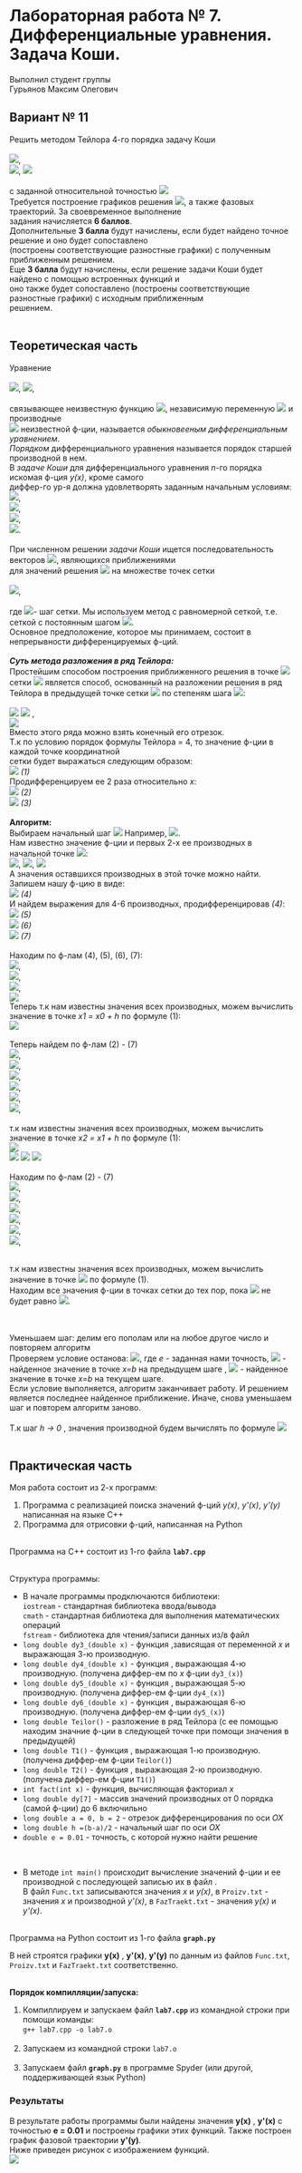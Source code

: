 # Лабораторная работа № 7. Дифференциальные уравнения. Задача Коши.

Выполнил студент группы    <br>
Гурьянов Максим Олегович <br>

## Вариант № 11
Решить методом Тейлора 4-го порядка задачу Коши<br>
<br>
![](Formuls/Func.png),<br>
![](Formuls/nu.png),  ![](Formuls/eqn.png)<br>
<br>
с заданной относительной точностью ![](Formuls/tochnost.png)<br>
Требуется построение графиков решения ![](Formuls/graph.png), а также фазовых траекторий. За своевременное выполнение<br>
задания начисляется **6 баллов**.<br>
Дополнительные **3 балла** будут начислены, если будет найдено точное решение и оно будет сопоставлено<br>
(построены соответствующие разностные графики) с полученным приближенным решением.<br>
Еще **3 балла** будут начислены, если решение задачи Коши будет найдено с помощью встроенных функций и<br>
оно также будет сопоставлено (построены соответствующие разностные графики) с исходным приближенным<br>
решением.<br><br>
## Теоретическая часть
Уравнение <br><br>
![](Formuls/DU.png), ![](Formuls/inter.png),<br><br>
связывающее неизвестную функцию ![](Formuls/yx.png), независимую переменную ![](Formuls/x.png) и производные<br>
![](Formuls/svyaz.png) неизвестной ф-ции, называется *обыкновееным дифференциальным уравнением*.<br>
*Порядком* дифференциального уравнения называется порядок старшей производной в нем.<br>
В *задаче Коши* для дифференциального уравнения *n*-го порядка искомая ф-ция *y(x)*, кроме самого<br>
диффер-го ур-я должна удовлетворять заданным начальным условиям:<br>
![](Formuls/nu1.png),<br>
![](Formuls/nu2.png),<br>
![](Formuls/dots.png),<br>
![](Formuls/nu3.png).<br>
<br>
При численном решении *задачи Коши* ищется последовательность векторов ![](Formuls/pv.png), являющихся приближениями<br>
для значений решения ![](Formuls/pv2.png) на множестве точек сетки<br><br> 
![](Formuls/setka.png),<br><br> 
где  ![](Formuls/shag.png)- шаг сетки. Мы используем метод с равномерной сеткой, т.е. сеткой с постоянным шагом ![](Formuls/shag1.png).<br>
Основное предположение, которое мы принимаем, состоит в непрерывности дифференцируемых ф-ций.<br>
<br>
***Суть метода разложения в ряд Тейлора:***<br>
Простейшим способом построения приближенного решения в точке ![](Formuls/x_n1.png) 
сетки ![](Formuls/omegan.png) является способ, основанный на разложении решения в ряд
Тейлора в предыдущей точке сетки ![](Formuls/xn.png) по степеням шага  ![](Formuls/h.png):<br><br>
![](Formuls/pr1.png) ![](Formuls/.png) ,<br>
![](Formuls/omega.png)<br>
Вместо этого ряда можно взять конечный его отрезок.<br>
Т.к по условию порядок формулы Тейлора = 4, то значение ф-ции в каждой точке координатной<br>
сетки будет выражаться следующим образом: <br>
![](Formuls/T.png) *(1)*<br>
Продифференцируем ее 2 раза относительно *x*:<br>
![](Formuls/T1.png) *(2)*<br>
![](Formuls/T2.png) *(3)*<br>
<br>
**Алгоритм:**<br>
Выбираем начальный шаг ![](Formuls/h.png) Например, ![](Formuls/shagg.png).<br>
Нам известно значение ф-ции и первых 2-х ее производных в начальной точке ![](Formuls/nt.png):<br>
![](Formuls/y00.png), ![](Formuls/y10.png), ![](Formuls/y20.png)<br>
А значения оставшихся производных в этой точке можно найти.<br>
Запишем нашу ф-цию в виде: <br>
![](Formuls/p3.png) *(4)*<br>
И найдем выражения для 4-6 производных, продифференцировав *(4)*:<br>
![](Formuls/p4.png) *(5)*<br>
![](Formuls/p5.png) *(6)*<br>
![](Formuls/p6.png) *(7)*<br>
<br>
Находим по ф-лам (4), (5), (6), (7):<br>
![](Formuls/y30.png),<br>
![](Formuls/y40.png),<br>
![](Formuls/y50.png),<br>
![](Formuls/y60.png)<br>
Теперь т.к нам известны значения всех производных, можем вычислить значение в точке *x1 = x0 + h* по формуле (1):<br>
![](Formuls/y1.png) <br>
<br>
Теперь найдем по ф-лам (2) - (7)<br>
![](Formuls/y51.png),<br>
![](Formuls/y61.png),<br>
![](Formuls/y11.png),<br>
![](Formuls/y21.png),<br>
![](Formuls/y31.png),<br>
![](Formuls/y41.png),<br>
<br>
т.к нам известны значения всех производных, можем вычислить значение в точке *x2 = x1 + h* по формуле (1):<br>
![](Formuls/y2.png) <br>
![](Formuls/dots.png) ![](Formuls/dots.png) ![](Formuls/dots.png) <br>
<br>
Находим по ф-лам (2) - (7)<br>
![](Formuls/y5n.png), <br>
![](Formuls/y6n.png),<br>
![](Formuls/y1n.png),<br>
![](Formuls/y2n.png),<br>
![](Formuls/y3n.png),<br>
![](Formuls/y4n.png), <br><br>

т.к нам известны значения всех производных, можем вычислить значение в точке ![](Formuls/xnn.png) по формуле (1).<br>
Находим все значения ф-ции в точках сетки до тех пор, пока ![](Formuls/xn.png) не будет равно ![](Formuls/b.png).<br>
<br><br>

Уменьшаем шаг: делим его пополам или на любое другое число и повторяем алгоритм<br>
Проверяем условие останова: ![](Formuls/ost.png), где *e* - заданная нами точность, ![](Formuls/yn1.png) - найденное значение в точке
*x=b* на предыдущем шаге , ![](Formuls/y22.png) - найденное значение в точке *x=b* на текущем шаге.<br>
Если условие выполняется, алгоритм заканчивает работу. И  решением является последнее найденное приближение. Иначе, снова уменьшаем 
шаг и повторем алгоритм заново.<br>
<br>
Т.к шаг *h -> 0* , значения производной будем вычислять по формуле ![](Formuls/proizv.png)<br><br>
## Практическая часть
Моя работа состоит из 2-х программ: <br>
1) Программа с реализацией поиска значений ф-ций *y(x)*, *y'(x)*, *y'(y)* написанная на языке C++<br>
2) Программа для отрисовки ф-ций, написанная на Python<br><br>

Программа на C++ состоит из 1-го файла **`lab7.cpp`**<br><br>

Структура программы:<br>
* В начале программы продключаются библиотеки: <br>
     `iostream` - стандартная библиотека ввода/вывода<br>
     `cmath` - стандартная библиотека для выполнения математических операций <br>
     `fstream` - библиотека для чтения/записи данных из/в файл <br>
* `long double dy3_(double x)` - функция ,зависящая от переменной *x* и выражающая 3-ю производную.<br>
* `long double dy4_(double x)` - функция , выражающая 4-ю производную. (получена диффер-ем по *x* ф-ции `dy3_(x)`)<br>
* `long double dy5_(double x)` - функция , выражающая 5-ю производную. (получена диффер-ем ф-ции `dy4_(x)`)<br>
* `long double dy6_(double x)` - функция , выражающая 6-ю производную. (получена диффер-ем ф-ции `dy5_(x)`)<br>
* `long double Teilor()` - разложение в ряд Тейлора (с ее помощью находим значние ф-ции в следующей точке при помощи значения в предыдущей)<br>
* `long double T1()` - функция , выражающая 1-ю производную. (получена диффер-ем ф-ции `Teilor()`)<br>
* `long double T2()` - функция , выражающая 2-ю производную. (получена диффер-ем ф-ции `T1()`)<br>
* `int fact(int x)` - функция, вычисляющая факториал *x*<br>
* `long double dy[7]` - массив значений производных от 0 порядка (самой ф-ции) до 6 включильно<br>
* `long double a = 0, b = 2` - отрезок дифференцирования по оси *OX*<br>
* `long double h =(b-a)/2` - начальный шаг по оси *OX*<br>
* `double e = 0.01` - точность, с которой нужно найти решение<br>
<br>

* В методе `int main()` происходит вычисление значений ф-ции и ее производной с последующей записью их в файл .  
В файл `Func.txt` записываются значения *x* и *y(x)*,  в `Proizv.txt` - значения *x* и производной *y'(x)*, в `FazTraekt.txt` - значения *y(x)* и *y'(x)*.<br><br>

Программа на Python состоит из 1-го файла **`graph.py`**<br>

В ней строятся графики **y(x)** , **y'(x)**, **y'(y)** по данным из файлов `Func.txt`, `Proizv.txt` и `FazTraekt.txt` соответственно.<br><br>

**Порядок компилляции/запуска:**<br>
1. Компиллируем и запускаем файл **`lab7.cpp`** из командной строки при помощи команды:<br>
`g++ lab7.cpp -o lab7.o`<br><br>
2. Запускаем из командной строки `lab7.o`<br><br>
2. Запускаем файл **`graph.py`** в программе Spyder (или другой, поддерживающей язык Python)<br>
### Результаты
В результате работы программы были найдены значения  **y(x)** , **y'(x)** с точностью **e = 0.01** и построены графики этих функций. Также построен график фазовой траектории **y'(y)**.<br>
Ниже приведен рисунок с изображением функций.<br>
![](Formuls/graphic.jpg)
